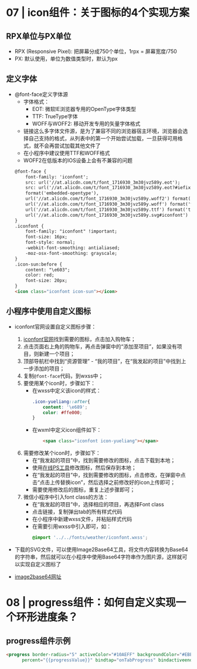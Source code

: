 # 07 | icon组件：关于图标的4个实现方案

## RPX单位与PX单位
* RPX (Responsive Pixel): 把屏幕分成750个单位，1rpx = 屏幕宽度/750
* PX: 默认使用，单位为数值类型时，默认为px


## 定义字体
* @font-face定义字体源
    * 字体格式：
        * EOT: 微软IE浏览器专用的OpenType字体类型
        * TTF: TrueType字体
        * WOFF与WOFF2: 移动开发专用的矢量字体格式
    * 链接这么多字体文件源，是为了兼容不同的浏览器宿主环境，浏览器会选择自己支持的格式，从列表中的第一个开始尝试加载，一旦获得可用格式，就不会再尝试加载其他文件了
    * 在小程序中建议使用TTF和WOFF格式
    * WOFF2在低版本的IOS设备上会有不兼容的问题
    ```html
    @font-face {
        font-family: 'iconfont';
        src: url('//at.alicdn.com/t/font_1716930_3m30jvz589y.eot');
        src: url('//at.alicdn.com/t/font_1716930_3m30jvz589y.eot?#iefix')
        format('embedded-opentype'),
        url('//at.alicdn.com/t/font_1716930_3m30jvz589y.woff2') format('woff2'),
        url('//at.alicdn.com/t/font_1716930_3m30jvz589y.woff') format('woff'),
        url('//at.alicdn.com/t/font_1716930_3m30jvz589y.ttf') format('truetype'),
        url('//at.alicdn.com/t/font_1716930_3m30jvz589y.svg#iconfont') format('svg');
    }
    .iconfont {
        font-family: "iconfont" !important;
        font-size: 16px;
        font-style: normal;
        -webkit-font-smoothing: antialiased;
        -moz-osx-font-smoothing: grayscale;
    }
    .icon-sun:before {
        content: "\e603";
        color: red;
        font-size: 20px;
    }
    <icon class="iconfont icon-sun"></icon>
    ```


## 小程序中使用自定义图标
* iconfont官网设置自定义图标步骤：
    1. [iconfont官网](https://www.iconfont.cn/)找到需要的图标，点击加入购物车；
    1. 点击页面右上角的购物车，再点击弹窗中的“添加至项目”，如果没有项目，则新建一个项目；
    1. 顶部导航栏中找到“资源管理” - “我的项目”，在“我发起的项目”中找到上一步添加的项目；
    1. 复制`@font-face`代码，到wxss中；
    1. 要使用某个icon时，步骤如下：
        * 在wxss中定义该icon的样式：
            ```css
            .icon-yueliang::after{
                content: '\e689';
                color: #ffe000;
            }
            ```
        * 在wxml中定义icon组件如下：
            ```html
                <span class="iconfont icon-yueliang"></span>
            ```
    1. 需要修改某个icon时，步骤如下：
        * 在“我发起的项目”中，找到需要修改的图标，点击下载到本地；
        * 使用[在线PS工具](https://www.uupoop.com/)修改图标，然后保存到本地；
        * 在“我发起的项目”中，找到需要修改的图标，点击修改，在弹窗中点击“点击上传替换icon”，然后选择之前修改好的icon上传即可；
        * 需要使用修改后的图标，重复上述步骤即可；
    1. 微信小程序中引入font class的方法：
        * 在“我发起的项目”中，选择相应的项目，再选择Font class
        * 点击链接，复制弹出tab的所有样式代码
        * 在小程序中新建wxss文件，并粘贴样式代码
        * 在需要引用wxss中引入即可，如：
            ```css
            @import '../../fonts/weather/iconfont.wxss';
            ```

* 下载的SVG文件，可以使用Image2Base64工具，将文件内容转换为Base64的字符串，然后就可以在小程序中使用Base64字符串作为图片源，这样就可以实现自定义图标了
* [image2base64网址](https://www.sojson.com/image2base64.html)


# 08 | progress组件：如何自定义实现一个环形进度条？

## progress组件示例
```html
<progress border-radius="5" activeColor="#10AEFF" backgroundColor="#EBEBEB" stroke-width="10" show-info active
      percent="{{progressValue}}" bindtap="onTabProgress" bindactiveend="onProgressActiveEnd"></progress>
```